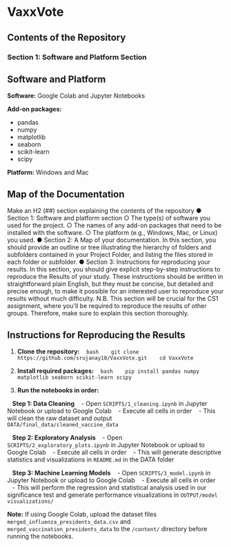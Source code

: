 # VaxxVote
## Contents of the Repository
### Section 1: Software and Platform Section
## Software and Platform

**Software:** Google Colab and Jupyter Notebooks

**Add-on packages:**
- pandas
- numpy
- matplotlib
- seaborn
- scikit-learn
- scipy

**Platform:** Windows and Mac

## Map of the Documentation

Make an H2 (##) section explaining the contents of the repository ● Section 1: Software and platform section ○ The type(s) of software you used for the project. ○ The names of any add-on packages that need to be installed with the software. ○ The platform (e.g., Windows, Mac, or Linux) you used. ● Section 2: A Map of your documentation. In this section, you should provide an outline or tree illustrating the hierarchy of folders and subfolders contained in your Project Folder, and listing the files stored in each folder or subfolder. ● Section 3: Instructions for reproducing your results. In this section, you should give explicit step-by-step instructions to reproduce the Results of your study. These instructions should be written in straightforward plain English, but they must be concise, but detailed and precise enough, to make it possible for an interested user to reproduce your results without much difficulty. N.B. This section will be crucial for the CS1 assignment, where you'll be required to reproduce the results of other groups. Therefore, make sure to explain this section thoroughly.

## Instructions for Reproducing the Results

1. **Clone the repository:**
   ```bash
   git clone https://github.com/srujanay18/VaxxVote.git
   cd VaxxVote
   ```

2. **Install required packages:**
   ```bash
   pip install pandas numpy matplotlib seaborn scikit-learn scipy 
   ```

3. **Run the notebooks in order:**

   **Step 1: Data Cleaning**
   - Open `SCRIPTS/1_cleaning.ipynb` in Jupyter Notebook or upload to Google Colab
   - Execute all cells in order
   - This will clean the raw dataset and output `DATA/final_data/cleaned_vaccine_data`

   **Step 2: Exploratory Analysis**
   - Open `SCRIPTS/2_exploratory_plots.ipynb` in Jupyter Notebook or upload to Google Colab
   - Execute all cells in order
   - This will generate descriptive statistics and visualizations in `README.md` in the DATA folder

   **Step 3: Machine Learning Models**
   - Open `SCRIPTS/3_model.ipynb` in Jupyter Notebook or upload to Google Colab
   - Execute all cells in order
   - This will perform the regression and statistical analysis used in our significance test and generate performance visualizations in `OUTPUT/model visualizations/`

**Note:** If using Google Colab, upload the dataset files `merged_influenza_presidents_data.csv` and `merged_vaccination_presidents_data` to the `/content/` directory before running the notebooks.



